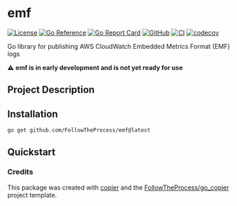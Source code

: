 # emf

[![License](https://img.shields.io/github/license/FollowTheProcess/emf)](https://github.com/FollowTheProcess/emf)
[![Go Reference](https://pkg.go.dev/badge/github.com/FollowTheProcess/emf.svg)](https://pkg.go.dev/github.com/FollowTheProcess/emf)
[![Go Report Card](https://goreportcard.com/badge/github.com/FollowTheProcess/emf)](https://goreportcard.com/report/github.com/FollowTheProcess/emf)
[![GitHub](https://img.shields.io/github/v/release/FollowTheProcess/emf?logo=github&sort=semver)](https://github.com/FollowTheProcess/emf)
[![CI](https://github.com/FollowTheProcess/emf/workflows/CI/badge.svg)](https://github.com/FollowTheProcess/emf/actions?query=workflow%3ACI)
[![codecov](https://codecov.io/gh/FollowTheProcess/emf/branch/main/graph/badge.svg)](https://codecov.io/gh/FollowTheProcess/emf)

Go library for publishing AWS CloudWatch Embedded Metrics Format (EMF) logs

⚠️ **emf is in early development and is not yet ready for use**

## Project Description

## Installation

```shell
go get github.com/FollowTheProcess/emf@latest
```

## Quickstart

### Credits

This package was created with [copier] and the [FollowTheProcess/go_copier] project template.

[copier]: https://copier.readthedocs.io/en/stable/
[FollowTheProcess/go_copier]: https://github.com/FollowTheProcess/go_copier
